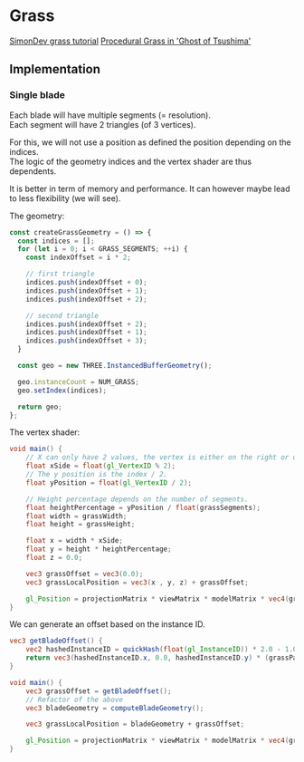 # Grass

[SimonDev grass tutorial](https://www.youtube.com/watch?v=bp7REZBV4P4)
[Procedural Grass in 'Ghost of Tsushima'](https://www.youtube.com/watch?v=bp7REZBV4P4)

## Implementation

### Single blade

Each blade will have multiple segments (= resolution).   
Each segment will have 2 triangles (of 3 vertices). 

For this, we will not use a position as defined the position depending on the indices.   
The logic of the geometry indices and the vertex shader are thus dependents.    

It is better in term of memory and performance. It can however maybe lead to less flexibility (we will see).

The geometry:

```ts
const createGrassGeometry = () => {
  const indices = [];
  for (let i = 0; i < GRASS_SEGMENTS; ++i) {
    const indexOffset = i * 2;

    // first triangle
    indices.push(indexOffset + 0);
    indices.push(indexOffset + 1);
    indices.push(indexOffset + 2);

    // second triangle
    indices.push(indexOffset + 2);
    indices.push(indexOffset + 1);
    indices.push(indexOffset + 3);
  }

  const geo = new THREE.InstancedBufferGeometry();

  geo.instanceCount = NUM_GRASS;
  geo.setIndex(indices);

  return geo;
};
```

The vertex shader:

```glsl
void main() {
    // X can only have 2 values, the vertex is either on the right or on the left side.
    float xSide = float(gl_VertexID % 2);
    // The y position is the index / 2.
    float yPosition = float(gl_VertexID / 2);

    // Height percentage depends on the number of segments.
    float heightPercentage = yPosition / float(grassSegments);
    float width = grassWidth;
    float height = grassHeight;

    float x = width * xSide;
    float y = height * heightPercentage;
    float z = 0.0;

    vec3 grassOffset = vec3(0.0);
    vec3 grassLocalPosition = vec3(x , y, z) + grassOffset;

    gl_Position = projectionMatrix * viewMatrix * modelMatrix * vec4(grassLocalPosition, 1.0);
}
```

We can generate an offset based on the instance ID.

```glsl
vec3 getBladeOffset() {
    vec2 hashedInstanceID = quickHash(float(gl_InstanceID)) * 2.0 - 1.0; // Recenter
    return vec3(hashedInstanceID.x, 0.0, hashedInstanceID.y) * (grassPatchSize / 2.0);
}

void main() {
    vec3 grassOffset = getBladeOffset();
    // Refactor of the above
    vec3 bladeGeometry = computeBladeGeometry();

    vec3 grassLocalPosition = bladeGeometry + grassOffset;

    gl_Position = projectionMatrix * viewMatrix * modelMatrix * vec4(grassLocalPosition, 1.0);
}
```
